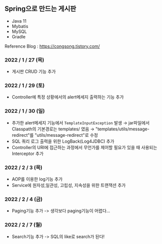 ## Spring으로 만드는 게시판

- Java 11 
- Mybatis 
- MySQL
- Gradle

Reference Blog : https://congsong.tistory.com/

### 2022 / 1 / 27 (목)
- 게시판 CRUD 기능 추가

### 2022 / 1 / 29 (토)
- Controller에 특정 상황에서의 alert메세지 출력하는 기능 추가

### 2022 / 1 / 30 (일)
- 추가한 alert메세지 기능에서 `TemplateInputException` 발생 → jar파일에서 Classpath의 기본경로는 templates/ 였음 → "templates/utils/message-redirect"를 "utils/message-redirect"로 수정
- SQL 쿼리 로그 출력을 위한 LogBack(Log4JDBC) 추가
- Controller의 URI에 접근하는 과정에서 무언가를 제어할 필요가 있을 때 사용되는 Interceptor 추가

### 2022 / 2 / 3 (목)
- AOP를 이용한 log기능 추가
- Service에 원자성,일관성, 고립성, 지속성을 위한 트랜잭션 추가

### 2022 / 2 / 4 (금)
- Paging기능 추가 -> 생각보다 paging기능이 어렵다...

### 2022 / 2 / 7 (월)
- Search기능 추가 -> SQL의 like로 search가 된다!